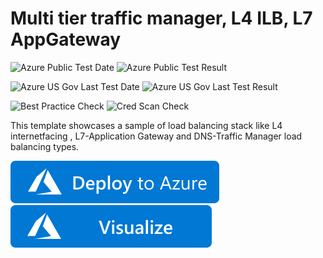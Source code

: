 # Multi tier traffic manager, L4 ILB, L7 AppGateway

![Azure Public Test Date](https://azurequickstartsservice.blob.core.windows.net/badges/301-multi-tier-loadbalancing/PublicLastTestDate.svg)
![Azure Public Test Result](https://azurequickstartsservice.blob.core.windows.net/badges/301-multi-tier-loadbalancing/PublicDeployment.svg)

![Azure US Gov Last Test Date](https://azurequickstartsservice.blob.core.windows.net/badges/301-multi-tier-loadbalancing/FairfaxLastTestDate.svg)
![Azure US Gov Last Test Result](https://azurequickstartsservice.blob.core.windows.net/badges/301-multi-tier-loadbalancing/FairfaxDeployment.svg)

![Best Practice Check](https://azurequickstartsservice.blob.core.windows.net/badges/301-multi-tier-loadbalancing/BestPracticeResult.svg)
![Cred Scan Check](https://azurequickstartsservice.blob.core.windows.net/badges/301-multi-tier-loadbalancing/CredScanResult.svg)

This template showcases a sample of load balancing stack like L4 internetfacing
, L7-Application Gateway and DNS-Traffic Manager load balancing types.

[![Deploy To Azure](https://raw.githubusercontent.com/Azure/azure-quickstart-templates/master/1-CONTRIBUTION-GUIDE/images/deploytoazure.svg?sanitize=true)](https://portal.azure.com/#create/Microsoft.Template/uri/https%3A%2F%2Fraw.githubusercontent.com%2FAzure%2Fazure-quickstart-templates%2Fmaster%2F301-multi-tier-loadbalancing%2Fazuredeploy.json)
[![Visualize](https://raw.githubusercontent.com/Azure/azure-quickstart-templates/master/1-CONTRIBUTION-GUIDE/images/visualizebutton.svg?sanitize=true)](http://armviz.io/#/?load=https%3A%2F%2Fraw.githubusercontent.com%2FAzure%2Fazure-quickstart-templates%2Fmaster%2F301-multi-tier-loadbalancing%2Fazuredeploy.json)
